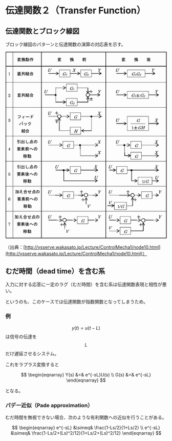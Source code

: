 # 伝達関数２（Transfer Function）

## 伝達関数とブロック線図

ブロック線図のパターンと伝達関数の演算の対応表を示す。

![alt text](fig2.png)

（出典：[http://ysserve.wakasato.jp/Lecture/ControlMecha1/node10.html](http://ysserve.wakasato.jp/Lecture/ControlMecha1/node10.html)）

## むだ時間（dead time）を含む系

入力に対する応答に一定のラグ（むだ時間）を含む系は伝達関数表現と相性が悪い。

というのも、このケースでは伝達関数が指数関数となってしまうため。

### 例

$$y(t) = u(t-L)$$ は信号の伝達を$$L$$だけ遅延させるシステム。

これをラプラス変換すると

$$
\begin{eqnarray}
  Y(s) &=& e^{-sL}U(s) \\
  G(s) &=& e^{-sL}
\end{eqnarray}
$$

となる。

### パデー近似（Pade approximation）

むだ時間を無視できない場合、次のような有利関数への近似を行うことがある。

$$
\begin{eqnarray}
  e^{-sL} &\simeq& \frac{1-Ls/2}{1+Ls/2} \\
  e^{-sL} &\simeq& \frac{1-Ls/2+(Ls)^2/12}{1+Ls/2+(Ls)^2/12}
\end{eqnarray}
$$
